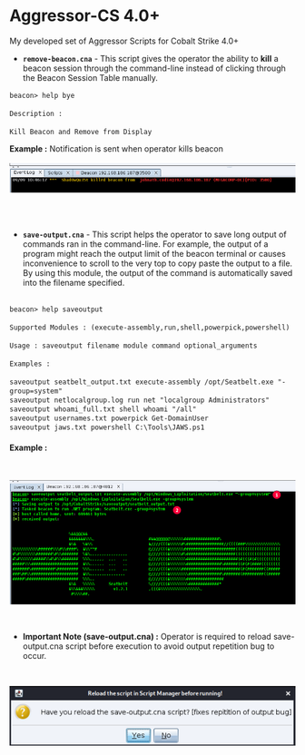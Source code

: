 # Aggressor-CS 4.0+

My developed set of Aggressor Scripts for Cobalt Strike 4.0+



- **`remove-beacon.cna`** - This script gives the operator the ability to **kill** a beacon session through the command-line instead of clicking through the Beacon Session Table manually.

```
beacon> help bye

Description : 

Kill Beacon and Remove from Display

```

**Example :** Notification is sent when operator kills beacon<br><br>
![Kill Beacon](https://raw.githubusercontent.com/mohinparamasivam/Aggressor-CS4.0/master/images/kill_beacon.png)<br><br>


<br>

- **`save-output.cna`** - This script helps the operator to save long output of commands ran in the command-line. For example, the output of a program might reach the output limit of the beacon terminal or causes inconvenience to scroll to the very top to copy paste the output to a file. By using this module, the output of the command is automatically saved into the filename specified.




```

beacon> help saveoutput

Supported Modules : (execute-assembly,run,shell,powerpick,powershell)

Usage : saveoutput filename module command optional_arguments

Examples : 

saveoutput seatbelt_output.txt execute-assembly /opt/Seatbelt.exe "-group=system"
saveoutput netlocalgroup.log run net "localgroup Administrators"
saveoutput whoami_full.txt shell whoami "/all"
saveoutput usernames.txt powerpick Get-DomainUser
saveoutput jaws.txt powershell C:\Tools\JAWS.ps1
```
#### Example : 
<br>

![Example Usage](https://raw.githubusercontent.com/mohinparamasivam/Aggressor-CS4.0/master/images/saveoutput.png)

<br>

  - **Important Note (save-output.cna) :** Operator is required to reload save-output.cna script before execution to avoid output repetition bug to occur.

<br>

![script](https://raw.githubusercontent.com/mohinparamasivam/Aggressor-CS4.0/master/images/script.png)






